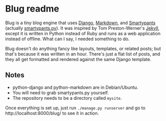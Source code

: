 Blug readme
===========

Blug is a tiny blog engine that uses [Django][], [Markdown][], and
[Smartypants][] (actually [smartypants.py][]). It was inspired by Tom
Preston-Werner's [Jekyll][], except it is written in Python instead of
Ruby and runs as a web application instead of offline. What can I say, I needed something to do.

[django]:           http://www.djangoproject.com/
[markdown]:         http://daringfireball.net/projects/markdown/
[smartypants]:      http://daringfireball.net/projects/smartypants/
[jekyll]:           http://tom.preston-werner.com/2008/11/17/blogging-like-a-hacker.html
[smartypants.py]:   http://web.chad.org/projects/smartypants.py/

Blug doesn't do anything fancy like layouts, templates, or related
posts; but that's because it was written in an hour. There's just a flat
list of posts, and they all get formatted and rendered against the same
Django template.

Notes
-----

* python-django and python-markdown are in Debian/Ubuntu.
* You will need to grab smartypants.py yourself.
* The repository needs to be a directory called `mysite`.

Once everything is set up, just run `./manage.py runserver` and go to
http://localhost:8000/blug/ to see it in action.
